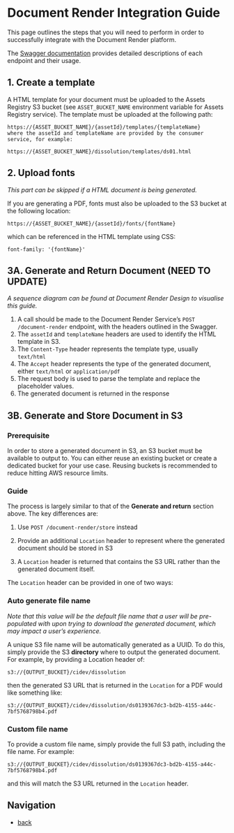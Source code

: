 # Document Render Integration Guide

This page outlines the steps that you will need to perform in order to successfully integrate with the Document Render platform.

The [Swagger documentation](https://github.com/companieshouse/document-render-service/blob/master/spec/swagger.json) provides detailed descriptions of each endpoint and their usage.

## 1. Create a template
A HTML template for your document must be uploaded to the Assets Registry S3 bucket (see `ASSET_BUCKET_NAME` environment variable for Assets Registry service). The template must be uploaded at the following path:

```
https://{ASSET_BUCKET_NAME}/{assetId}/templates/{templateName}
where the assetId and templateName are provided by the consumer service, for example:
```

```
https://{ASSET_BUCKET_NAME}/dissolution/templates/ds01.html
```

## 2. Upload fonts

*This part can be skipped if a HTML document is being generated.*

If you are generating a PDF, fonts must also be uploaded to the S3 bucket at the following location:

```
https://{ASSET_BUCKET_NAME}/{assetId}/fonts/{fontName}
```
which can be referenced in the HTML template using CSS:

```
font-family: '{fontName}'
```

## 3A. Generate and Return Document (NEED TO UPDATE)

*A sequence diagram can be found at Document Render Design  to visualise this guide.*

1. A call should be made to the Document Render Service’s `POST /document-render` endpoint, with the headers outlined in the Swagger.
2. The `assetId` and `templateName` headers are used to identify the HTML template in S3.
3. The `Content-Type` header represents the template type, usually `text/html`
4. The `Accept` header represents the type of the generated document, either `text/html` or `application/pdf`
5. The request body is used to parse the template and replace the placeholder values.
6. The generated document is returned in the response

## 3B. Generate and Store Document in S3
### __Prerequisite__
In order to store a generated document in S3, an S3 bucket must be available to output to. You can either reuse an existing bucket or create a dedicated bucket for your use case. Reusing buckets is recommended to reduce hitting AWS resource limits.

### __Guide__

The process is largely similar to that of the __Generate and return__ section above. The key differences are:

1. Use `POST /document-render/store` instead

2. Provide an additional `Location` header to represent where the generated document should be stored in S3

3. A `Location` header is returned that contains the S3 URL rather than the generated document itself.

The `Location` header can be provided in one of two ways:

### Auto generate file name

*Note that this value will be the default file name that a user will be pre-populated with upon trying to download the generated document, which may impact a user’s experience.*

A unique S3 file name will be automatically generated as a UUID. To do this, simply provide the S3 __directory__ where to output the generated document. For example, by providing a Location header of:

```
s3://{OUTPUT_BUCKET}/cidev/dissolution
```

then the generated S3 URL that is returned in the `Location` for a PDF would like something like:

```
s3://{OUTPUT_BUCKET}/cidev/dissolution/ds0139367dc3-bd2b-4155-a44c-7bf5768798b4.pdf
```

### Custom file name

To provide a custom file name, simply provide the full S3 path, including the file name. For example:

```
s3://{OUTPUT_BUCKET}/cidev/dissolution/ds0139367dc3-bd2b-4155-a44c-7bf5768798b4.pdf
```

and this will match the S3 URL returned in the `Location` header.

## Navigation

- [back](../)